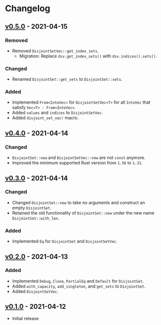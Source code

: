# Changelog

## [v0.5.0] - 2021-04-15

### Removed
- Removed `DisjointSetVec::get_index_sets`.
    - Migration: Replace `dsv.get_index_sets()` with `dsv.indices().sets()`.

### Changed
- Renamed `DisjointSet::get_sets` to `DisjointSet::sets`.

### Added
- Implemented `From<IntoVec>` for `DisjointSetVec<T>` for all `IntoVec` that satisfy `Vec<T> : From<IntoVec>`.
- Added `values` and `indices` to `DisjointSetVec`.
- Added `disjoint_set_vec!` macro.

## [v0.4.0] - 2021-04-14

### Changed
- `DisjointSet::new` and `DisjointSetVec::new` are not `const` anymore. 
- Improved the minimum supported Rust version from `1.56` to `1.31`.


## [v0.3.0] - 2021-04-14

### Changed
- Changed `DisjointSet::new` to take no arguments and construct an empty `DisjointSet`. 
- Retained the old functionality of `DisjointSet::new` under the new name `DisjointSet::with_len`.

### Added
- Implemented `Eq` for `DisjointSet` and `DisjointSetVec`.

## [v0.2.0] - 2021-04-13

### Added
- Implemented `Debug`, `Clone`, `PartialEq` and `Default` for `DisjointSet`.
- Added `with_capacity`, `add_singleton`, and `get_sets` to `DisjointSet`.  
- Added `DisjointSetVec`.

## [v0.1.0] - 2021-04-12

- Initial release

[v0.1.0]: https://github.com/jogru0/disjoint/commit/15bb8dce2a5f33812fe237d19354a792612fd92c
[v0.2.0]: https://github.com/jogru0/disjoint/compare/v0.1.0...v0.2.0
[v0.3.0]: https://github.com/jogru0/disjoint/compare/v0.2.0...v0.3.0
[v0.4.0]: https://github.com/jogru0/disjoint/compare/v0.3.0...v0.4.0
[v0.5.0]: https://github.com/jogru0/disjoint/compare/v0.4.0...v0.5.0
